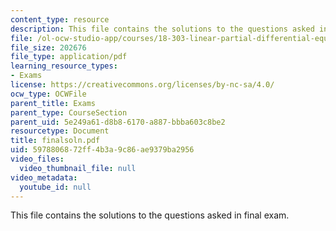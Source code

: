 ```yaml
---
content_type: resource
description: This file contains the solutions to the questions asked in final exam.
file: /ol-ocw-studio-app/courses/18-303-linear-partial-differential-equations-fall-2006/5978806872ff4b3a9c86ae9379ba2956_finalsoln.pdf
file_size: 202676
file_type: application/pdf
learning_resource_types:
- Exams
license: https://creativecommons.org/licenses/by-nc-sa/4.0/
ocw_type: OCWFile
parent_title: Exams
parent_type: CourseSection
parent_uid: 5e249a61-d8b8-6170-a887-bbba603c8be2
resourcetype: Document
title: finalsoln.pdf
uid: 59788068-72ff-4b3a-9c86-ae9379ba2956
video_files:
  video_thumbnail_file: null
video_metadata:
  youtube_id: null
---
```

This file contains the solutions to the questions asked in final exam.